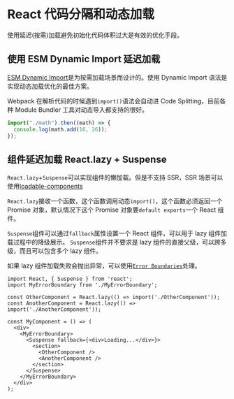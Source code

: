 # React 代码分隔和动态加载

使用延迟(按需)加载避免初始化代码体积过大是有效的优化手段。

## 使用 ESM Dynamic Import 延迟加载

[ESM Dynamic Import](../../02-JavaScript/03.Modular/ESM.md#dynamic-import)是为按需加载场景而设计的。使用 Dynamic Import 语法是实现动态加载优化的最佳方案。

Webpack 在解析代码的时候遇到`import()`语法会自动进 Code Splitting，目前各种 Module Bundler 工具对动态导入都支持的很好。

```js
import("./math").then((math) => {
  console.log(math.add(16, 26));
});
```

## 组件延迟加载 React.lazy + Suspense

`React.lazy`+`Suspense`可以实现组件的懒加载。但是不支持 SSR，SSR 场景可以使用[loadable-components](https://github.com/gregberge/loadable-components)

`React.lazy`接收一个函数，这个函数调用动态`import()`，这个函数必须返回一个 Promise 对象，默认情况下这个 Promise 对象要`default exports`一个 React 组件。

`Suspense`组件可以通过`fallback`属性设置一个 React 组件，可以用于 lazy 组件加载过程中的降级展示。
`Suspense`组件并不要求是 lazy 组件的直接父级，可以跨多级，而且可以包含多个 lazy 组件。

如果 lazy 组件加载失败会抛出异常，可以使用[`Error Boundaries`](../React%20异常处理.md)处理。

```JSX
import React, { Suspense } from 'react';
import MyErrorBoundary from './MyErrorBoundary';

const OtherComponent = React.lazy(() => import('./OtherComponent'));
const AnotherComponent = React.lazy(() => import('./AnotherComponent'));

const MyComponent = () => (
  <div>
    <MyErrorBoundary>
      <Suspense fallback={<div>Loading...</div>}>
        <section>
          <OtherComponent />
          <AnotherComponent />
        </section>
      </Suspense>
    </MyErrorBoundary>
  </div>
);
```
